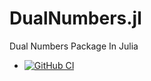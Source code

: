 # DualNumbers.jl
Dual Numbers Package In Julia
* [![GitHub CI](https://github.com/as2c/DualNumbers.jl/workflows/CI/badge.svg)](https://github.com/as2c/DualNumbers.jl/actions)
